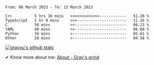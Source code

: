 <!--START_SECTION:waka-->

```text
From: 06 March 2023 - To: 13 March 2023

C++          5 hrs 16 mins   >>>>>>>>>>>>>------------   51.20 %
TypeScript   1 hr 9 mins     >>>----------------------   11.16 %
C            50 mins         >>-----------------------   08.23 %
YAML         40 mins         >>-----------------------   06.60 %
Python       34 mins         >------------------------   05.61 %
Other        28 mins         >------------------------   04.58 %
```

<!--END_SECTION:waka-->

[![grayxu's github stats](https://github-readme-stats.vercel.app/api?username=grayxu&count_private=true&show_icons=true)](https://github.com/grayxu)

✔ Know more about me: [About - Gray's grind](https://www.grayxu.cn/)

